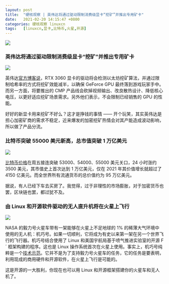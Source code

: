 ```yaml
---
layout: post
title:	"硬核观察 | 英伟达将通过驱动限制消费级显卡“挖矿”并推出专用矿卡"
date:	2021-02-20 14:15:47 +0800 
categories:	硬核观察 linuxcn 
tags:	[linuxcn,显卡,比特币,火星,开源]
---
```



![](/Asserts/Images//attachment/album/202102/20/141432si62rmi82fzkme2k.jpg)


### 英伟达将通过驱动限制消费级显卡“挖矿”并推出专用矿卡


![](/Asserts/Images//attachment/album/202102/20/141451wshixhhsi1ii1lla.jpg)


英伟达[官方博客说](https://blogs.nvidia.com/blog/2021/02/18/geforce-cmp/)，RTX 3060 显卡的驱动将会检测以太坊挖矿算法，并通过限制哈希率的方式将挖矿效能减半，以确保 GeForce GPU 最终落到游戏玩家手中。而另一方面，将要推出的 CMP 产品线会砍掉视频输出、改良散热设计、降低核心电压，以更好适应挖矿场景需求。另外他们表示，不会限制已经销售的 GPU 的性能。


好好的新显卡用来挖矿不好么？这才是挣钱的事情 —— 开个玩笑，其实英伟达是担心加密矿商的需求不稳定，近来爆发的加密挖矿热情会对其产能造成波动影响，所以做了产品分流。


### 比特币突破 55000 美元新高，总市值突破 1 万亿美元


![](/Asserts/Images//attachment/album/202102/20/141513k2642xtyrpip6ni8.jpg)


[比特币价格](https://finance.yahoo.com/chart/BTC-USD)在周五接连突破 53000、54000、55000 美元关口，24 小时涨约 3500 美元，其市值史上首次达到 1 万亿美元，仅在 2021 年其价值增长就超过了 4150 亿美元。而全世界所有流通货币的总价值约为 95 万亿美元。


据说，有人已经下车去买房了。我觉得，过于非理性的市场膨胀，对于加密货币也罢，区块链也罢，都过犹不及。


### 由 Linux 和开源软件驱动的无人直升机将在火星上飞行


![](/Asserts/Images//attachment/album/202102/20/141530rr0jus0zxv70pri9.jpg)


NASA 的毅力号火星车带有一架能够在火星上不足地球的 1% 的稀薄大气环境中使用的无人机：机巧号。如果一切顺利，它将成为有史以来第一架在另一个世界飞行的飞行器。机巧号结合使用了 Linux 和美国宇航局基于喷气推进实验室的开源 F´ 框架构建的程序。这也是 Linux 操作系统首次在火星上使用。事实上，机巧号纯粹是一个[技术示范](https://mars.nasa.gov/technology/helicopter/)。它并不是为了支持毅力号火星车的任务，它的任务是要表明，利用现成的商用硬件和开源软件，在火星上飞行是可能的。


这是开源的一大胜利，你现在也可以用 Linux 和开源框架搭建你的火星车和无人机了。
